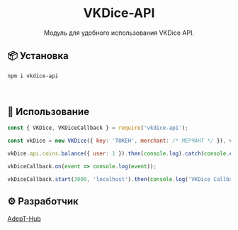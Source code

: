 <h1 align="center">VKDice-API</h1>

<div align="center">

Модуль для удобного использования VKDice API.

</div>

## 📦 Установка

```sh
npm i vkdice-api
```

<br/>

## 🚀 Использование

```js
const { VKDice, VKDiceCallback } = require('vkdice-api');

const vkDice = new VKDice({ key: 'ТОКЕН', merchant: /* МЕРЧАНТ */ }), vkDiceCallback = new VKDiceCallback(vkDice);

vkDice.api.coins.balance({ user: 1 }).then(console.log).catch(console.error);

vkDiceCallback.on(event => console.log(event));

vkDiceCallback.start(3000, 'localhost').then(console.log('VKDice Callback has been started.')).catch(console.error);
```

## ⚙ Разработчик

[AdepT-Hub](https://adept-hub.ru)
